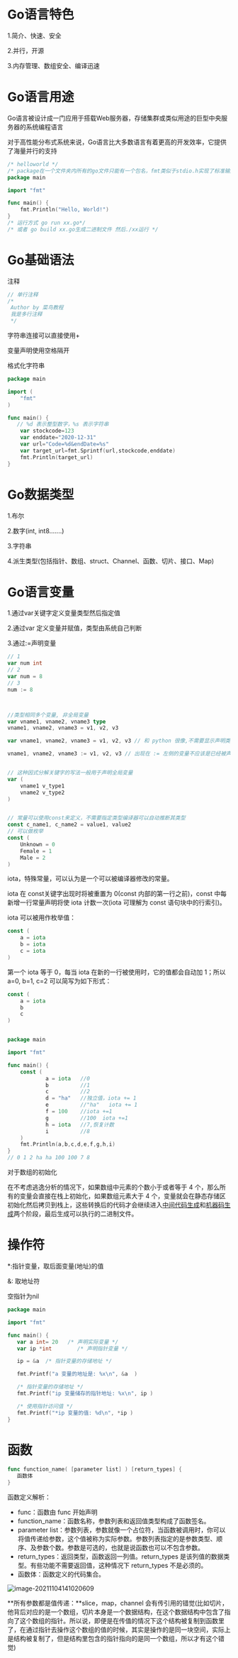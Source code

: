 # Go语言特色

1.简介、快速、安全

2.并行，开源

3.内存管理、数组安全、编译迅速

# Go语言用途

Go语言被设计成一门应用于搭载Web服务器，存储集群或类似用途的巨型中央服务器的系统编程语言

对于高性能分布式系统来说，Go语言比大多数语言有着更高的开发效率，它提供了海量并行的支持

~~~go
/* helloworld */
/* package在一个文件夹内所有的go文件只能有一个包名，fmt类似于stdio.h实现了标准输入输出 */
package main

import "fmt"

func main() {
    fmt.Println("Hello, World!")
}
/* 运行方式 go run xx.go*/
/* 或者 go build xx.go生成二进制文件 然后./xx运行 */
~~~

# Go基础语法

注释

~~~go
// 单行注释
/*
 Author by 菜鸟教程
 我是多行注释
 */
~~~

字符串连接可以直接使用+

变量声明使用空格隔开

格式化字符串

~~~go
package main

import (
    "fmt"
)

func main() {
   // %d 表示整型数字，%s 表示字符串
    var stockcode=123
    var enddate="2020-12-31"
    var url="Code=%d&endDate=%s"
    var target_url=fmt.Sprintf(url,stockcode,enddate)
    fmt.Println(target_url)
}
~~~



# Go数据类型

1.布尔

2.数字(int, int8.......)

3.字符串

4.派生类型(包括指针、数组、struct、Channel、函数、切片、接口、Map)

# Go语言变量

1.通过var关键字定义变量类型然后指定值

2.通过var 定义变量并赋值，类型由系统自己判断

3.通过:=声明变量

~~~go
// 1
var num int
// 2
var num = 8
// 3
num := 8



//类型相同多个变量, 非全局变量
var vname1, vname2, vname3 type
vname1, vname2, vname3 = v1, v2, v3

var vname1, vname2, vname3 = v1, v2, v3 // 和 python 很像,不需要显示声明类型，自动推断

vname1, vname2, vname3 := v1, v2, v3 // 出现在 := 左侧的变量不应该是已经被声明过的，否则会导致编译错误


// 这种因式分解关键字的写法一般用于声明全局变量
var (
    vname1 v_type1
    vname2 v_type2
)


// 常量可以使用const来定义，不需要指定类型编译器可以自动推断其类型
const c_name1, c_name2 = value1, value2
// 可以做枚举
const (
    Unknown = 0
    Female = 1
    Male = 2
)
~~~

iota，特殊常量，可以认为是一个可以被编译器修改的常量。

iota 在 const关键字出现时将被重置为 0(const 内部的第一行之前)，const 中每新增一行常量声明将使 iota 计数一次(iota 可理解为 const 语句块中的行索引)。

iota 可以被用作枚举值：

```go
const (
    a = iota
    b = iota
    c = iota
)
```

第一个 iota 等于 0，每当 iota 在新的一行被使用时，它的值都会自动加 1；所以 a=0, b=1, c=2 可以简写为如下形式：

```go
const (
    a = iota
    b
    c
)


package main

import "fmt"

func main() {
    const (
            a = iota   //0
            b          //1
            c          //2
            d = "ha"   //独立值，iota += 1
            e          //"ha"   iota += 1
            f = 100    //iota +=1
            g          //100  iota +=1
            h = iota   //7,恢复计数
            i          //8
    )
    fmt.Println(a,b,c,d,e,f,g,h,i)
}
// 0 1 2 ha ha 100 100 7 8
```

对于数组的初始化

在不考虑逃逸分析的情况下，如果数组中元素的个数小于或者等于 4 个，那么所有的变量会直接在栈上初始化，如果数组元素大于 4 个，变量就会在静态存储区初始化然后拷贝到栈上，这些转换后的代码才会继续进入[中间代码生成](https://draveness.me/golang/docs/part1-prerequisite/ch02-compile/golang-ir-ssa/)和[机器码生成](https://draveness.me/golang/docs/part1-prerequisite/ch02-compile/golang-machinecode/)两个阶段，最后生成可以执行的二进制文件。

# 操作符

*:指针变量，取后面变量(地址)的值

&: 取地址符

空指针为nil

~~~go
package main

import "fmt"

func main() {
   var a int= 20   /* 声明实际变量 */
   var ip *int        /* 声明指针变量 */

   ip = &a  /* 指针变量的存储地址 */

   fmt.Printf("a 变量的地址是: %x\n", &a  )

   /* 指针变量的存储地址 */
   fmt.Printf("ip 变量储存的指针地址: %x\n", ip )

   /* 使用指针访问值 */
   fmt.Printf("*ip 变量的值: %d\n", *ip )
}
~~~





# 函数

```go
func function_name( [parameter list] ) [return_types] {
   函数体
}
```

函数定义解析：

- func：函数由 func 开始声明
- function_name：函数名称，参数列表和返回值类型构成了函数签名。
- parameter list：参数列表，参数就像一个占位符，当函数被调用时，你可以将值传递给参数，这个值被称为实际参数。参数列表指定的是参数类型、顺序、及参数个数。参数是可选的，也就是说函数也可以不包含参数。
- return_types：返回类型，函数返回一列值。return_types 是该列值的数据类型。有些功能不需要返回值，这种情况下 return_types 不是必须的。
- 函数体：函数定义的代码集合。

![image-20211104141020609](C:\Users\admin\AppData\Roaming\Typora\typora-user-images\image-20211104141020609.png)

**所有参数都是值传递：**slice，map，channel 会有传引用的错觉(比如切片，他背后对应的是一个数组，切片本身是一个数据结构，在这个数据结构中包含了指向了这个数组的指针。所以说，即便是在传值的情况下这个结构被复制到函数里了，在通过指针去操作这个数组的值的时候，其实是操作的是同一块空间，实际上是结构被复制了，但是结构里包含的指针指向的是同一个数组，所以才有这个错觉)

 



